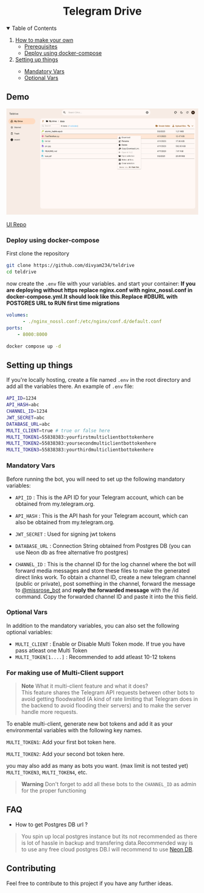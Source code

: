 <h1 align="center"> Telegram Drive</h1>
 
<details open="open">
  <summary>Table of Contents</summary>
  <ol>
    <li>
      <a href="#how-to-make-your-own">How to make your own</a>
      <ul>
        <li><a href="prerequisites">Prerequisites</a></li>
        <li><a href="#deploy-using-docker-compose">Deploy using docker-compose</a></li>
      </ul>
    </li>
    <li><a href="#setting-up-things">Setting up things</a></li>
    <ul>
      <li><a href="#mandatory-vars">Mandatory Vars</a></li>
      <li><a href="#optional-vars">Optional Vars</a></li>
    </ul>
  </ol>
</details>

## Demo


![demo](./public/demo.png)

[UI Repo ](https://github.com/divyam234/teldrive-ui)

### Deploy using docker-compose
First clone the repository
```sh
git clone https://github.com/divyam234/teldrive
cd teldrive
```
now create the `.env` file with your variables. and start your container:
**If you are deploying without https replace nginx.conf with  nginx_nossl.conf
in docker-compose.yml.It should look like this.Replace #DBURL with POSTGRES URL to RUN first time migrations**
```yml
volumes:
      - ./nginx_nossl.conf:/etc/nginx/conf.d/default.conf
ports:
    - 8000:8000
```
```sh
docker compose up -d
```

## Setting up things

If you're locally hosting, create a file named `.env` in the root directory and add all the variables there.
An example of `.env` file:

```sh
API_ID=1234
API_HASH=abc
CHANNEL_ID=1234
JWT_SECRET=abc
DATABASE_URL=abc
MULTI_CLIENT=true # true or false here
MULTI_TOKEN1=55838383:yourfirstmulticlientbottokenhere
MULTI_TOKEN2=55838383:yoursecondmulticlientbottokenhere
MULTI_TOKEN3=55838383:yourthirdmulticlientbottokenhere
```
### Mandatory Vars
Before running the bot, you will need to set up the following mandatory variables:

- `API_ID` : This is the API ID for your Telegram account, which can be obtained from my.telegram.org.

- `API_HASH` : This is the API hash for your Telegram account, which can also be obtained from my.telegram.org.

- `JWT_SECRET` : Used for signing jwt tokens

- `DATABASE_URL` : Connection String obtained from Postgres DB (you can use Neon db as free alternative fro postgres)

- `CHANNEL_ID` :  This is the channel ID for the log channel where the bot will forward media messages and store these files to make the generated direct links work. To obtain a channel ID, create a new telegram channel (public or private), post something in the channel, forward the message to [@missrose_bot](https://telegram.dog/MissRose_bot) and **reply the forwarded message** with the /id command. Copy the forwarded channel ID and paste it into the this field.

### Optional Vars
In addition to the mandatory variables, you can also set the following optional variables:

- `MULTI_CLIENT` : Enable or Disable Multi Token mode. If true you have pass atleast one Multi Token
- `MULTI_TOKEN[1....]` : Recommended to add atleast 10-12 tokens
### For making use of Multi-Client support

> **Note**
> What it multi-client feature and what it does? <br>
> This feature shares the Telegram API requests between other bots to avoid getting floodwaited (A kind of rate limiting that Telegram does in the backend to avoid flooding their servers) and to make the server handle more requests. <br>

To enable multi-client, generate new bot tokens and add it as your environmental variables with the following key names. 

`MULTI_TOKEN1`: Add your first bot token here.

`MULTI_TOKEN2`: Add your second bot token here.

you may also add as many as bots you want. (max limit is not tested yet)
`MULTI_TOKEN3`, `MULTI_TOKEN4`, etc.

> **Warning**
> Don't forget to add all these bots to the `CHANNEL_ID` as admin for the proper functioning

## FAQ

- How to get Postgres DB url ?
> You spin up local postgres instance but its not recommended as there is lot of hassle in backup and transfering data.Recommended way is to use any free cloud postgres DB.I will recommend to use [Neon DB](https://neon.tech/).

## Contributing

Feel free to contribute to this project if you have any further ideas.


